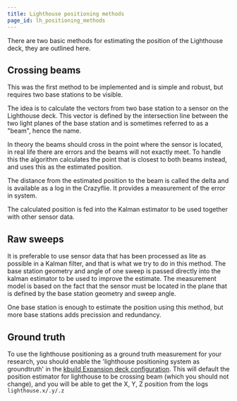 ```yaml
---
title: Lighthouse positioning methods
page_id: lh_positioning_methods
---
```


There are two basic methods for estimating the position of the Lighthouse deck, they are outlined here.

## Crossing beams

This was the first method to be implemented and is simple and robust, but requires two base stations to be visible.

The idea is to calculate the vectors from two base station to a sensor on the Lighthouse deck. This vector is defined by the
intersection line between the two light planes of the base station and is sometimes referred to as a "beam", hence the name.

In theory the beams should cross in the point where the sensor is located, in real life there are errors and the
beams will not exactly meet. To handle this the algorithm calculates the point that is closest to both beams instead, and uses
this as the estimated position.

The distance from the estimated position to the beam is called the delta and is available as a log in the Crazyflie. It provides
a measurement of the error in system.

The calculated position is fed into the Kalman estimator to be used together with other sensor data.

## Raw sweeps

It is preferable to use sensor data that has been processed as lite as possible in a Kalman filter, and that is
what we try to do in this method. The base station geometry and angle of one sweep is passed directly into
the kalman estimator to be used to improve the estimate. The measurement model is based on the fact that the
sensor must be located in the plane that is defined by the base station geometry and sweep angle.

One base station is enough to estimate the position using this method, but more base stations adds precission and redundancy.


## Ground truth

To use the lighthouse positioning as a ground truth measurement for your research, you should enable the 'lighthouse positioning system as groundtruth' in the [kbuild Expansion deck configuration](/docs/development/kbuild.md).
 This will default the position estimator for lighthouse to be crossing beam (which you should not change), and you will be able to get the X, Y, Z position from the logs ```lighthouse.x/.y/.z```
